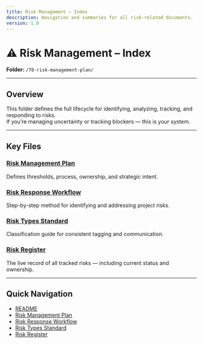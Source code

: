 ```yaml
---
title: Risk Management – Index
description: Navigation and summaries for all risk-related documents.
version: 1.0
---
```


# ⚠️ Risk Management – Index  
**Folder:** `/70-risk-management-plan/`

---

## Overview

This folder defines the full lifecycle for identifying, analyzing, tracking, and responding to risks.  
If you’re managing uncertainty or tracking blockers — this is your system.

---

## Key Files

### [Risk Management Plan](pla-risk-management.md)  
Defines thresholds, process, ownership, and strategic intent.

### [Risk Response Workflow](pro-risk-response-workflow.md)  
Step-by-step method for identifying and addressing project risks.

### [Risk Types Standard](std-risk-types.md)  
Classification guide for consistent tagging and communication.

### [Risk Register](log-risk-register.md)  
The live record of all tracked risks — including current status and ownership.

---

## Quick Navigation

- [README](repositories/r30-project-pass-pmp/contents/00-project-pass-pmp/70-risk-management-plan/README.md)  
- [Risk Management Plan](pla-risk-management.md)  
- [Risk Response Workflow](pro-risk-response-workflow.md)  
- [Risk Types Standard](std-risk-types.md)  
- [Risk Register](log-risk-register.md)
